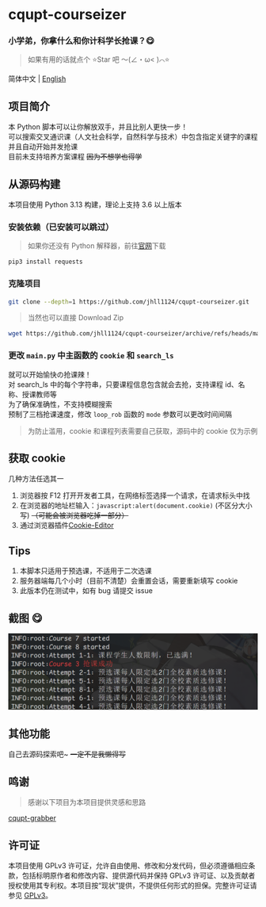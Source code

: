 # cqupt-courseizer

### 小学弟，你拿什么和你计科学长抢课？😋

> 如果有用的话就点个 ⭐Star 吧 ～(∠・ω< )⌒⭐

简体中文 | [English](/README_en-US.md)

## 项目简介

本 Python 脚本可以让你解放双手，并且比别人更快一步！  
可以搜索交叉通识课（人文社会科学，自然科学与技术）中包含指定关键字的课程并且自动开始并发抢课  
目前未支持培养方案课程 ~~因为不想学也得学~~

## 从源码构建

本项目使用 Python 3.13 构建，理论上支持 3.6 以上版本

### 安装依赖（已安装可以跳过）

> 如果你还没有 Python 解释器，前往[官网](https://www.python.org/downloads/)下载

```bash
pip3 install requests
```

### 克隆项目

```bash
git clone --depth=1 https://github.com/jhll1124/cqupt-courseizer.git
```

> 当然也可以直接 Download Zip

```bash
wget https://github.com/jhll1124/cqupt-courseizer/archive/refs/heads/main.zip
```

### 更改 `main.py` 中主函数的 `cookie` 和 `search_ls`

就可以开始愉快の抢课辣！  
对 search_ls 中的每个字符串，只要课程信息包含就会去抢，支持课程 id、名称、授课教师等  
为了确保准确性，不支持模糊搜索  
预制了三档抢课速度，修改 `loop_rob` 函数的 `mode` 参数可以更改时间间隔  

> 为防止滥用，cookie 和课程列表需要自己获取，源码中的 cookie 仅为示例

## 获取 cookie

几种方法任选其一

1. 浏览器按 F12 打开开发者工具，在网络标签选择一个请求，在请求标头中找
2. 在浏览器的地址栏输入：`javascript:alert(document.cookie)` (不区分大小写) ~~（可能会被浏览器吃掉一部分）~~
3. 通过浏览器插件[Cookie-Editor](https://chromewebstore.google.com/detail/cookie-editor/hlkenndednhfkekhgcdicdfddnkalmdm)

## Tips

1. 本脚本只适用于预选课，不适用于二次选课
2. 服务器端每几个小时（目前不清楚）会重置会话，需要重新填写 cookie
3. 此版本仍在测试中，如有 bug 请提交 issue

## 截图 😋

![example](example.png)

## 其他功能

自己去源码探索吧~ ~~一定不是我懒得写~~

## 鸣谢

> 感谢以下项目为本项目提供灵感和思路

[cqupt-grabber](https://github.com/LgoLgo/cqupt-grabber)

## 许可证

本项目使用 GPLv3 许可证，允许自由使用、修改和分发代码，但必须遵循相应条款，包括标明原作者和修改内容、提供源代码并保持 GPLv3 许可证、以及贡献者授权使用其专利权。本项目按“现状”提供，不提供任何形式的担保。完整许可证请参见 [GPLv3](https://www.gnu.org/licenses/gpl-3.0.html)。
